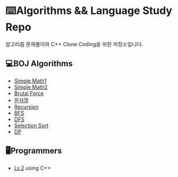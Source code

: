 # ⌨️Algorithms && Language Study Repo
알고리즘 문제풀이와 C++ Clone Coding을 위한 저장소입니다.

## 💻BOJ Algorithms
- [Simple Math1](https://github.com/pminsung12/SKKU-git-first-commit/tree/STUDY/BOJ_C/%EA%B8%B0%EB%B3%B8%20%EC%88%98%ED%95%99%201)
- [Simple Math2](https://github.com/pminsung12/SKKU-git-first-commit/tree/STUDY/BOJ_C/%EA%B8%B0%EB%B3%B8%20%EC%88%98%ED%95%99%202)
- [Brutal Force](https://github.com/pminsung12/SKKU-git-first-commit/tree/STUDY/BOJ_C/%EB%B8%8C%EB%A3%A8%ED%8A%B8%20%ED%8F%AC%EC%8A%A4)
- [문자열](https://github.com/pminsung12/SKKU-git-first-commit/tree/STUDY/BOJ_C%2B%2B/%EB%AC%B8%EC%9E%90%EC%97%B4)
- [Recursion](https://github.com/pminsung12/SKKU-git-first-commit/tree/STUDY/BOJ_C/%EC%9E%AC%EA%B7%80)
- [BFS](https://github.com/pminsung12/SKKU-git-first-commit/tree/STUDY/BOJ_C%2B%2B/BFS)
- [DFS](https://github.com/pminsung12/SKKU-git-first-commit/tree/STUDY/BOJ_C%2B%2B/DFS)
- [Selection Sort](https://github.com/pminsung12/SKKU-git-first-commit/tree/STUDY/BOJ_C%2B%2B/selection_sort)
- [DP](https://github.com/pminsung12/SKKU-git-first-commit/tree/STUDY/BOJ_C%2B%2B/dp)
  
  
## 🖥️Programmers
- [Lv.2](https://github.com/pminsung12/SKKU-git-first-commit/tree/STUDY/Programmers/Lv.2) using C++
